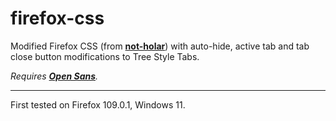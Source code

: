 # firefox-css
Modified Firefox CSS (from [**not-holar**](https://github.com/not-holar/my_firefox_theme/tree/7a2d0e4ec371a283d10a42515422af001ba5b18d)) with auto-hide, active tab and tab close button modifications to Tree Style Tabs.

*Requires [**Open Sans**](https://fonts.google.com/specimen/Open+Sans).*
<hr>

First tested on Firefox 109.0.1, Windows 11.
